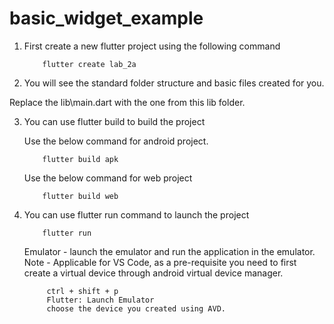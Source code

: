 # basic_widget_example

1. First create a new flutter project using the following command 

    ```
        flutter create lab_2a 
    ```

2. You will see the standard folder structure and basic files created for you.

Replace the lib\main.dart with the one from this lib folder.

3. You can use flutter build to build the project 

    Use the below command for android project.
    ```
        flutter build apk 

    ```
    Use the below command for web project
    ```
        flutter build web
    ```

4. You can use flutter run command to launch the project 

    ```
        flutter run
    ```

   Emulator - launch the emulator and run the application in the emulator.
   Note - Applicable for VS Code, as a pre-requisite you need to 
   first create a virtual device through android virtual device manager.
   ``` 
        ctrl + shift + p
        Flutter: Launch Emulator 
        choose the device you created using AVD.
   ```